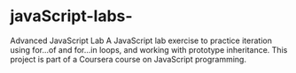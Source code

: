 # javaScript-labs-
Advanced JavaScript Lab A JavaScript lab exercise to practice iteration using for...of and for...in loops, and working with prototype inheritance. This project is part of a Coursera course on JavaScript programming.
